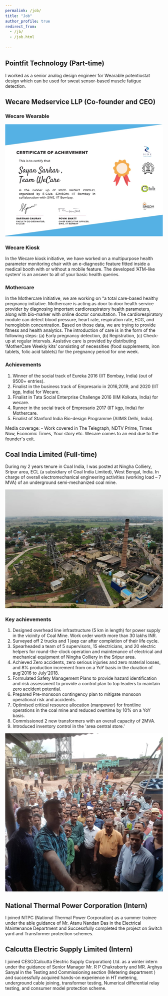 ```yaml
---
permalink: /job/
title: "Job"
author_profile: true
redirect_from: 
  - /jb/
  - /job.html

---
```


## Pointfit Technology (Part-time)
I worked as a senior analog design engineer for Wearable potentiostat design which can be used for sweat sensor-based muscle fatigue detection.

## Wecare Medservice LLP (Co-founder and CEO)

### Wecare Wearable 
![plot](/images/sine.jpg)

### Wecare Kiosk 
In the Wecare kiosk initiative, we have worked on a multipurpose health parameter monitoring chair with an e-diagnostic feature fitted inside a medical booth with or without a mobile feature. The developed ‘ATM-like system’ is an answer to all of your basic health queries.

### Mothercare
In the Mothercare Initiative, we are working on “a total care-based healthy pregnancy initiative. Mothercare is acting as door to door health service provider by diagnosing important cardiorespiratory health parameters, along with bio-marker with online doctor consultation. The cardiorespiratory module can detect blood pressure, heart rate, respiration rate, ECG, and hemoglobin concentration. Based on those data, we are trying to provide fitness and health analytics. The introduction of care is in the form of the following steps: (a) Early pregnancy detection, (b) Registration, (c) Check-up at regular intervals. Assistive care is provided by distributing ‘MotherCare Weekly kits’ consisting of necessities (food supplements, iron tablets, folic acid tablets) for the pregnancy period for one week.

### Achievements
1. Winner of the social track of Eureka 2016 (IIT Bombay, India) (out of 9500+ entries).
2. Finalist in the business track of Empresario in 2016,2019, and 2020 (IIT kgp, India) for Wecare. 
3. Finalist in Tata Social Enterprise Challenge 2016 (IIM Kolkata, India) for wecare. 
4. Runner in the social track of Empresario 2017 (IIT kgp, India) for Mothercare.
5. Finalist of Stanford India Bio-design Programme (AIIMS Delhi, India).

Media coverage: - Work covered in The Telegraph, NDTV Prime, Times Now, Economic Times, Your story etc.
Wecare comes to an end due to the founder's exit. 

## Coal India Limited (Full-time)

During my 2 years tenure in Coal India, I was posted at Ningha Colliery, Sripur area, ECL (a subsidiary of Coal India Limited), West Bengal, India. In charge of overall electromechanical engineering activities (working load – 7 MVA) of an underground semi-mechanized coal mine.

![plot](/images/IMG-20211007-WA0018.jpg)

### Key achievements ###
1. Designed overhead line infrastructure (5 km in length) for power supply in the vicinity of Coal Mine. Work order worth more than 30 lakhs INR.
2. Surveyed off 2 trucks and 1 jeep car after completion of their life cycle.
3. Spearheaded a team of 5 supervisors, 15 electricians, and 20 electric helpers for round-the-clock operation and maintenance of electrical and mechanical equipment of Ningha Colliery in the Sripur area.
4. Achieved Zero accidents, zero serious injuries and zero material losses, and 8% production increment from on a YoY basis in the duration of aug’2016 to July'2018.
5. Formulated Safety Management Plans to provide hazard identification and risk assessment to provide a control plan to top leaders to maintain zero accident potential.
6. Prepared Pre-monsoon contingency plan to mitigate monsoon operational risk and accidents.
7. Optimised critical resource allocation (manpower) for frontline operations in the coal mine and reduced overtime by 10% on a YoY basis.
8. Commissioned 2 new transformers with an overall capacity of 2MVA.
9. Introduced inventory control in the 'area central store.'

![plot](/images/cil.jpg)

## National Thermal Power Corporation (Intern)

I joined NTPC (National Thermal Power Corporation) as a summer trainee under the able guidance of Mr. Atanu Nandan Das in the Electrical Maintenance Department and Successfully completed the project on Switch yard and Transformer protection schemes.

## Calcutta Electric Supply Limited (Intern)
I joined CESC(Calcutta Electric Supply Corporation) Ltd. as a winter intern under the guidance of Senior Manager Mr. R P Chakraborty and MR. Arghya Sanyal in the Testing and Commissioning section (Metering department ) and successfully acquired hands-on experience in HT metering, underground cable joining, transformer testing, Numerical differential relay testing, and consumer model protection scheme.
